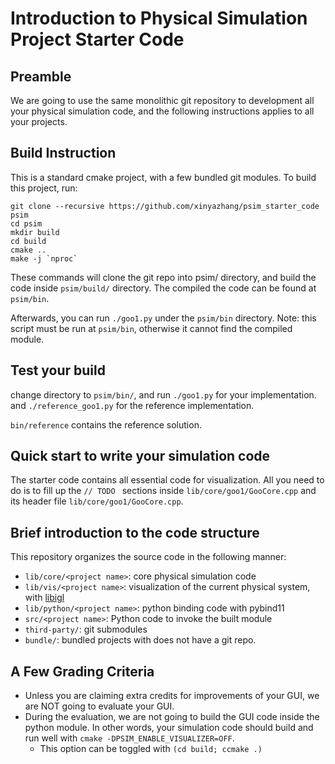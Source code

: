 # Introduction to Physical Simulation Project Starter Code

## Preamble 

We are going to use the same monolithic git repository to development all your
physical simulation code, and the following instructions applies to all your
projects.

## Build Instruction

This is a standard cmake project, with a few bundled git modules.
To build this project, run:
```
git clone --recursive https://github.com/xinyazhang/psim_starter_code psim
cd psim
mkdir build
cd build
cmake ..
make -j `nproc`
```
These commands will clone the git repo into psim/ directory, and build the
code inside `psim/build/` directory. The compiled the code can be found at
`psim/bin`.

Afterwards, you can run `./goo1.py` under the `psim/bin` directory.
Note: this script must be run at `psim/bin`, otherwise it cannot find the
compiled module.

## Test your build

change directory to `psim/bin/`, and run `./goo1.py` for your implementation.
and `./reference_goo1.py` for the reference implementation.

`bin/reference` contains the reference solution.

## Quick start to write your simulation code

The starter code contains all essential code for visualization. All you need
to do is to fill up the `// TODO ` sections inside `lib/core/goo1/GooCore.cpp`
and its header file `lib/core/goo1/GooCore.cpp`.

## Brief introduction to the code structure

This repository organizes the source code in the following manner:
* `lib/core/<project name>`: core physical simulation code
* `lib/vis/<project name>`: visualization of the current physical system, with
    [libigl](https://libigl.github.io/)
* `lib/python/<project name>`: python binding code with pybind11
* `src/<project name>`: Python code to invoke the built module
* `third-party/`: git submodules
* `bundle/`: bundled projects with does not have a git repo.

## A Few Grading Criteria

* Unless you are claiming extra credits for improvements of your GUI,
  we are NOT going to evaluate your GUI.
* During the evaluation, we are not going to build the GUI code inside the python module.
  In other words, your simulation code should build and run well with `cmake -DPSIM_ENABLE_VISUALIZER=OFF`.
  + This option can be toggled with `(cd build; ccmake .)`
